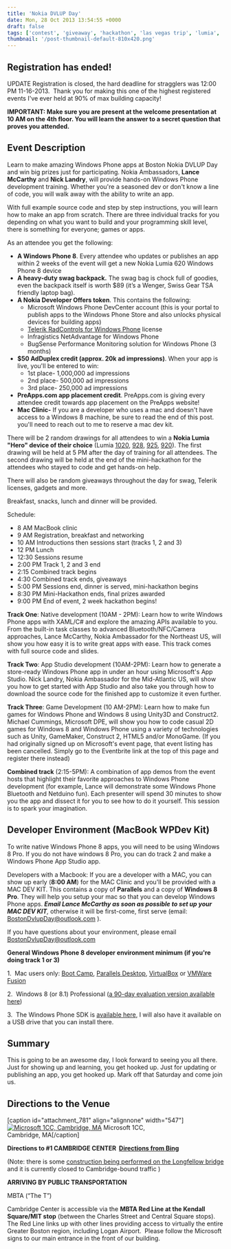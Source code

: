 ```yaml
---
title: 'Nokia DVLUP Day'
date: Mon, 28 Oct 2013 13:54:55 +0000
draft: false
tags: ['contest', 'giveaway', 'hackathon', 'las vegas trip', 'lumia', 'nokia developer', 'Nokia official', 'portathon', 'resources', 'training', 'windows phone', 'wodev', 'wpdev']
thumbnail: '/post-thumbnail-default-810x420.png'
---
```


Registration has ended!
-----------------------

UPDATE Registration is closed, the hard deadline for stragglers was 12:00 PM 11-16-2013.  Thank you for making this one of the highest registered events I've ever held at 90% of max building capacity!

**IMPORTANT: Make sure you are present at the welcome presentation at 10 AM on the 4th floor. You will learn the answer to a secret question that proves you attended.**

Event Description
-----------------

Learn to make amazing Windows Phone apps at Boston Nokia DVLUP Day and win big prizes just for participating. Nokia Ambassadors, **Lance McCarthy** and **Nick Landry**, will provide hands-on Windows Phone development training. Whether you're a seasoned dev or don't know a line of code, you will walk away with the ability to write an app.

With full example source code and step by step instructions, you will learn how to make an app from scratch. There are three individual tracks for you depending on what you want to build and your programming skill level, there is something for everyone; games or apps.

As an attendee you get the following:

*   **A Windows Phone 8**. Every attendee who updates or publishes an app within 2 weeks of the event will get a new Nokia Lumia 620 Windows Phone 8 device
*   **A heavy-duty swag backpack.** The swag bag is chock full of goodies, even the backpack itself is worth $89 (it’s a Wenger, Swiss Gear TSA friendly laptop bag).
*   **A Nokia Developer Offers token**. This contains the following:
    *   Microsoft Windows Phone DevCenter account (this is your portal to publish apps to the Windows Phone Store and also unlocks physical devices for building apps)
    *   [Telerik RadControls for Windows Phone](http://www.telerik.com/products/windows-phone.aspx) license
    *   Infragistics NetAdvantage for Windows Phone
    *   BugSense Performance Monitoring solution for Windows Phone (3 months)
*   **$50 AdDuplex credit (approx. 20k ad impressions)**. When your app is live, you'll be entered to win:
    *   1st place- 1,000,000 ad impressions
    *   2nd place- 500,000 ad impressions
    *   3rd place- 250,000 ad impressions
*   **PreApps.com app placement credit**. PreApps.com is giving every attendee credit towards app placement on the PreApps website!
*   **Mac Clinic-** If you are a developer who uses a mac and doesn't have access to a Windows 8 machine, be sure to read the end of this post. you'll need to reach out to me to reserve a mac dev kit.

There will be 2 random drawings for all attendees to win a **Nokia Lumia "Hero" device of their choice** (Lumia [1020](http://www.nokia.com/global/products/phone/lumia1020), [928](http://www.nokia.com/us-en/phones/phone/lumia928/), [925](http://www.nokia.com/global/products/phone/lumia925/), [920](http://www.nokia.com/global/products/phone/lumia920/)). The first drawing will be held at 5 PM after the day of training for all attendees. The second drawing will be held at the end of the mini-hackathon for the attendees who stayed to code and get hands-on help.

There will also be random giveaways throughout the day for swag, Telerik licenses, gadgets and more.

Breakfast, snacks, lunch and dinner will be provided.

Schedule:

*   8 AM MacBook clinic
*   9 AM Registration, breakfast and networking
*   10 AM Introductions then sessions start (tracks 1, 2 and 3)
*   12 PM Lunch
*   12:30 Sessions resume
*   2:00 PM Track 1, 2 and 3 end
*   2:15 Combined track begins
*   4:30 Combined track ends, giveaways
*   5:00 PM Sessions end, dinner is served, mini-hackathon begins
*   8:30 PM Mini-Hackathon ends, final prizes awarded
*   9:00 PM End of event, 2 week hackathon begins!

**Track One**: Native development (10AM - 2PM): Learn how to write Windows Phone apps with XAML/C# and explore the amazing APIs available to you. From the built-in task classes to advanced Bluetooth/NFC/Camera approaches, Lance McCarthy, Nokia Ambassador for the Northeast US, will show you how easy it is to write great apps with ease. This track comes with full source code and slides.

**Track Two**: App Studio development (10AM-2PM): Learn how to generate a store-ready Windows Phone app in under an hour using Microsoft's App Studio. Nick Landry, Nokia Ambassador for the Mid-Atlantic US, will show you how to get started with App Studio and also take you through how to download the source code for the finished app to customize it even further.

**Track Three**: Game Development (10 AM-2PM): Learn how to make fun games for Windows Phone and Windows 8 using Unity3D and Construct2. Michael Cummings, Microsoft DPE, will show you how to code casual 2D games for Windows 8 and Windows Phone using a variety of technologies such as Unity, GameMaker, Construct 2, HTML5 and/or MonoGame. (If you had originally signed up on Microsoft's event page, that event listing has been cancelled. Simply go to the Eventbrite link at the top of this page and register there instead)

**Combined track** (2:15-5PM): A combination of app demos from the event hosts that highlight their favorite approaches to Windows Phone development (for example, Lance will demonstrate some Windows Phone Bluetooth and Netduino fun). Each presenter will spend 30 minutes to show you the app and dissect it for you to see how to do it yourself. This session is to spark your imagination.

Developer Environment (MacBook WPDev Kit)
-----------------------------------------

To write native Windows Phone 8 apps, you will need to be using Windows 8 Pro. If you do not have windows 8 Pro, you can do track 2 and make a Windows Phone App Studio app.

Developers with a Macbook: If you are a developer with a MAC, you can show up early (**8:00 AM**) for the MAC Clinic and you'll be provided with a MAC DEV KIT. This contains a copy of **Parallels** and a copy of **Windows 8 Pro**. They will help you setup your mac so that you can develop Windows Phone apps. _**Email Lance McCarthy as soon as possible to set up your MAC DEV KIT**,_ otherwise it will be first-come, first serve (email: [BostonDvlupDay@outlook.com](mailto:BostonDvlupDay@outlook.com) ).

If you have questions about your environment, please email [BostonDvlupDay@outlook.com](mailto:BostonDvlupDay@outlook.com)

**General Windows Phone 8 developer environment minimum (if you're doing track 1 or 3)**

1.  Mac users only: [Boot Camp](http://msdn.microsoft.com/en-US/library/windows/apps/jj945423), [Parallels Desktop](http://msdn.microsoft.com/en-US/library/windows/apps/jj945424), [VirtualBox](http://msdn.microsoft.com/en-US/library/windows/apps/jj945425) or [VMWare Fusion](http://msdn.microsoft.com/en-US/library/windows/apps/jj945426)

2.  Windows 8 (or 8.1) Professional ([a 90-day evaluation version available here](http://msdn.microsoft.com/en-US/evalcenter/jj554510.aspx?wt.mc_id=MEC_132_1_4))

3.  The Windows Phone SDK is [available here](http://www.microsoft.com/en-us/download/details.aspx?id=35471), I will also have it available on a USB drive that you can install there.

Summary
-------

This is going to be an awesome day, I look forward to seeing you all there. Just for showing up and learning, you get hooked up. Just for updating or publishing an app, you get hooked up. Mark off that Saturday and come join us.

Directions to the Venue
-----------------------

\[caption id="attachment\_781" align="alignnone" width="547"\][![Microsoft 1CC, Cambridge, MA](http://nokiawpdev.files.wordpress.com/2013/10/1cc_thumb.png?w=547)](http://nokiawpdev.files.wordpress.com/2013/10/1cc_thumb.png) Microsoft 1CC,  
Cambridge, MA\[/caption\]

**Directions to #1 CAMBRIDGE CENTER  [Directions from Bing](http://www.bing.com/maps/#JnE9LjElMmJDYW1icmlkZ2UlMmJDZW50ZXIlMjUyYyUyYkNhbWJyaWRnZSUyYk1BJTdlc3N0LjAlN2VwZy4xJmJiPTQyLjM2OTY5NTkwNjY4MDYlN2UtNzEuMDYyOTc3NzQzMjU1NiU3ZTQyLjM1MzE0MzAwMzExMjYlN2UtNzEuMDk3Njk2MjU2NzQ0NA==)**

(Note: there is some [construction being performed on the Longfellow bridge](http://www.massdot.state.ma.us/charlesriverbridges/TrafficInformation.aspx) and it is currently closed to Cambridge-bound traffic )

**ARRIVING BY PUBLIC TRANSPORTATION**

MBTA (“The T”)

Cambridge Center is accessible via the **MBTA Red Line at the Kendall Square/MIT stop** (between the Charles Street and Central Square stops). The Red Line links up with other lines providing access to virtually the entire Greater Boston region, including Logan Airport.  Please follow the Microsoft signs to our main entrance in the front of our building.